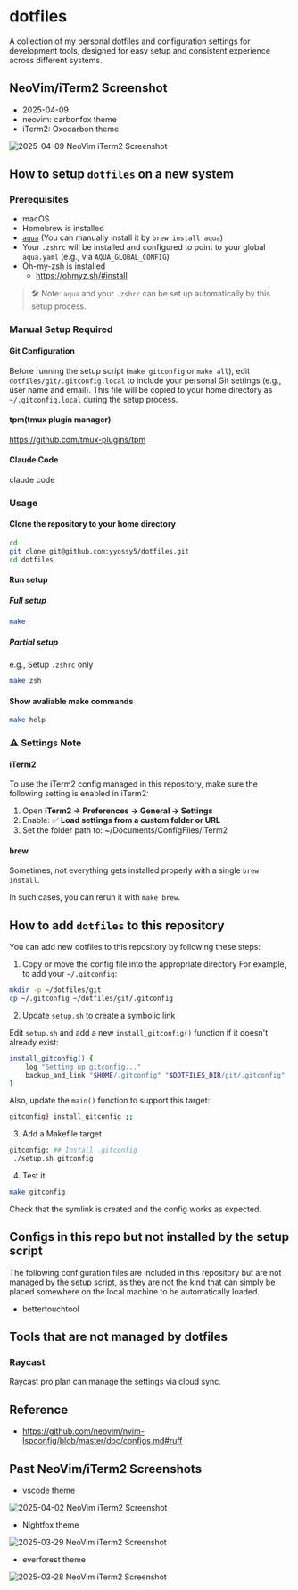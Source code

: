 # dotfiles

A collection of my personal dotfiles and configuration settings for development tools, designed for easy setup and consistent experience across different systems.

## NeoVim/iTerm2 Screenshot

- 2025-04-09
- neovim: carbonfox theme
- iTerm2: Oxocarbon theme

![2025-04-09 NeoVim iTerm2 Screenshot](./screenshots/20250409-neovim-carbonfox-iterm2-oxocarbon.png)

## How to setup `dotfiles` on a new system

### Prerequisites

- macOS
- Homebrew is installed
- [`aqua`](https://aquaproj.github.io/) (You can manually install it by `brew install aqua`)
- Your `.zshrc` will be installed and configured to point to your global `aqua.yaml` (e.g., via `AQUA_GLOBAL_CONFIG`)
- Oh-my-zsh is installed
  - https://ohmyz.sh/#install

> 🛠️ Note: `aqua` and your `.zshrc` can be set up automatically by this setup process.

### Manual Setup Required

#### Git Configuration

Before running the setup script (`make gitconfig` or `make all`), edit `dotfiles/git/.gitconfig.local`
to include your personal Git settings (e.g., user name and email).
This file will be copied to your home directory as `~/.gitconfig.local` during the setup process.

#### tpm(tmux plugin manager)

https://github.com/tmux-plugins/tpm

#### Claude Code

claude code

### Usage

#### Clone the repository to your home directory

```bash
cd
git clone git@github.com:yyossy5/dotfiles.git
cd dotfiles
```

#### Run setup

##### Full setup

```bash
make
```

##### Partial setup

e.g., Setup `.zshrc` only

```bash
make zsh
```

#### Show avaliable make commands

```bash
make help
```

### ⚠️ Settings Note

#### iTerm2

To use the iTerm2 config managed in this repository, make sure the following setting is enabled in iTerm2:

1. Open **iTerm2 → Preferences → General → Settings**
2. Enable: ✅ **Load settings from a custom folder or URL**
3. Set the folder path to: ~/Documents/ConfigFiles/iTerm2

#### brew

Sometimes, not everything gets installed properly with a single `brew install`.

In such cases, you can rerun it with `make brew`.

## How to add `dotfiles` to this repository

You can add new dotfiles to this repository by following these steps:

1. Copy or move the config file into the appropriate directory
   For example, to add your `~/.gitconfig`:

```bash
mkdir -p ~/dotfiles/git
cp ~/.gitconfig ~/dotfiles/git/.gitconfig
```

2. Update `setup.sh` to create a symbolic link

Edit `setup.sh` and add a new `install_gitconfig()` function if it doesn't already exist:

```bash
install_gitconfig() {
    log "Setting up gitconfig..."
    backup_and_link "$HOME/.gitconfig" "$DOTFILES_DIR/git/.gitconfig"
}
```

Also, update the `main()` function to support this target:

```bash
gitconfig) install_gitconfig ;;
```

3. Add a Makefile target

```bash
gitconfig: ## Install .gitconfig
 ./setup.sh gitconfig
```

4. Test it

```bash
make gitconfig
```

Check that the symlink is created and the config works as expected.

## Configs in this repo but not installed by the setup script

The following configuration files are included in this repository
but are not managed by the setup script,
as they are not the kind that can simply be placed
somewhere on the local machine to be automatically loaded.

- bettertouchtool

## Tools that are not managed by dotfiles

### Raycast

Raycast pro plan can manage the settings via cloud sync.

## Reference

- https://github.com/neovim/nvim-lspconfig/blob/master/doc/configs.md#ruff

## Past NeoVim/iTerm2 Screenshots

- vscode theme

![2025-04-02 NeoVim iTerm2 Screenshot](./screenshots/20250402-neovim-iterm2-vscode.png)

- Nightfox theme

![2025-03-29 NeoVim iTerm2 Screenshot](./screenshots/20250329-neovim-iterm2-nightfox.png)

- everforest theme

![2025-03-28 NeoVim iTerm2 Screenshot](./screenshots/20250328-neovim-iterm2-everforest.png)
